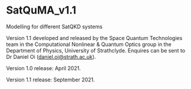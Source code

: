 # SatQuMA_v1.1
Modelling for different SatQKD systems

Version 1.1 developed and released by the Space Quantum Technologies team in the Computational Nonlinear & Quantum Optics group in the Department of Physics, University of Strathclyde. Enquires can be sent to Dr Daniel Oi (daniel.oi@strath.ac.uk).

Version 1.0 release: April 2021.

Version 1.1 release: September 2021.
